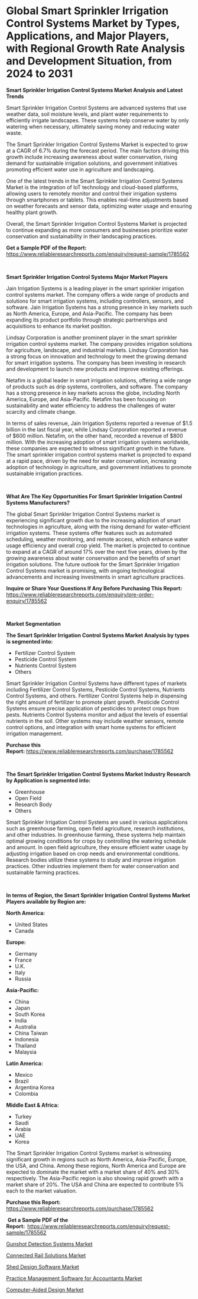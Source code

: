 <p><h1>Global Smart Sprinkler Irrigation Control Systems Market by Types, Applications, and Major Players, with Regional Growth Rate Analysis and Development Situation, from 2024 to 2031</h1></p><p><strong>Smart Sprinkler Irrigation Control Systems Market Analysis and Latest Trends</strong></p>
<p><p>Smart Sprinkler Irrigation Control Systems are advanced systems that use weather data, soil moisture levels, and plant water requirements to efficiently irrigate landscapes. These systems help conserve water by only watering when necessary, ultimately saving money and reducing water waste.</p><p>The Smart Sprinkler Irrigation Control Systems Market is expected to grow at a CAGR of 6.7% during the forecast period. The main factors driving this growth include increasing awareness about water conservation, rising demand for sustainable irrigation solutions, and government initiatives promoting efficient water use in agriculture and landscaping.</p><p>One of the latest trends in the Smart Sprinkler Irrigation Control Systems Market is the integration of IoT technology and cloud-based platforms, allowing users to remotely monitor and control their irrigation systems through smartphones or tablets. This enables real-time adjustments based on weather forecasts and sensor data, optimizing water usage and ensuring healthy plant growth.</p><p>Overall, the Smart Sprinkler Irrigation Control Systems Market is projected to continue expanding as more consumers and businesses prioritize water conservation and sustainability in their landscaping practices.</p></p>
<p><strong>Get a Sample PDF of the Report:&nbsp;</strong> <a href="https://www.reliableresearchreports.com/enquiry/request-sample/1785562">https://www.reliableresearchreports.com/enquiry/request-sample/1785562</a></p>
<p>&nbsp;</p>
<p><strong>Smart Sprinkler Irrigation Control Systems Major Market Players</strong></p>
<p><p>Jain Irrigation Systems is a leading player in the smart sprinkler irrigation control systems market. The company offers a wide range of products and solutions for smart irrigation systems, including controllers, sensors, and software. Jain Irrigation Systems has a strong presence in key markets such as North America, Europe, and Asia-Pacific. The company has been expanding its product portfolio through strategic partnerships and acquisitions to enhance its market position.</p><p>Lindsay Corporation is another prominent player in the smart sprinkler irrigation control systems market. The company provides irrigation solutions for agriculture, landscape, and industrial markets. Lindsay Corporation has a strong focus on innovation and technology to meet the growing demand for smart irrigation systems. The company has been investing in research and development to launch new products and improve existing offerings.</p><p>Netafim is a global leader in smart irrigation solutions, offering a wide range of products such as drip systems, controllers, and software. The company has a strong presence in key markets across the globe, including North America, Europe, and Asia-Pacific. Netafim has been focusing on sustainability and water efficiency to address the challenges of water scarcity and climate change.</p><p>In terms of sales revenue, Jain Irrigation Systems reported a revenue of $1.5 billion in the last fiscal year, while Lindsay Corporation reported a revenue of $600 million. Netafim, on the other hand, recorded a revenue of $800 million. With the increasing adoption of smart irrigation systems worldwide, these companies are expected to witness significant growth in the future. The smart sprinkler irrigation control systems market is projected to expand at a rapid pace, driven by the need for water conservation, increasing adoption of technology in agriculture, and government initiatives to promote sustainable irrigation practices.</p></p>
<p>&nbsp;</p>
<p><strong>What Are The Key Opportunities For Smart Sprinkler Irrigation Control Systems Manufacturers?</strong></p>
<p><p>The global Smart Sprinkler Irrigation Control Systems market is experiencing significant growth due to the increasing adoption of smart technologies in agriculture, along with the rising demand for water-efficient irrigation systems. These systems offer features such as automated scheduling, weather monitoring, and remote access, which enhance water usage efficiency and overall crop yield. The market is projected to continue to expand at a CAGR of around 17% over the next five years, driven by the growing awareness about water conservation and the benefits of smart irrigation solutions. The future outlook for the Smart Sprinkler Irrigation Control Systems market is promising, with ongoing technological advancements and increasing investments in smart agriculture practices.</p></p>
<p><strong>Inquire or Share Your Questions If Any Before Purchasing This Report:</strong> <a href="https://www.reliableresearchreports.com/enquiry/pre-order-enquiry/1785562">https://www.reliableresearchreports.com/enquiry/pre-order-enquiry/1785562</a></p>
<p>&nbsp;</p>
<p><strong>Market Segmentation</strong></p>
<p><strong>The Smart Sprinkler Irrigation Control Systems Market Analysis by types is segmented into:</strong></p>
<p><ul><li>Fertilizer Control System</li><li>Pesticide Control System</li><li>Nutrients Control System</li><li>Others</li></ul></p>
<p><p>Smart Sprinkler Irrigation Control Systems have different types of markets including Fertilizer Control Systems, Pesticide Control Systems, Nutrients Control Systems, and others. Fertilizer Control Systems help in dispensing the right amount of fertilizer to promote plant growth. Pesticide Control Systems ensure precise application of pesticides to protect crops from pests. Nutrients Control Systems monitor and adjust the levels of essential nutrients in the soil. Other systems may include weather sensors, remote control options, and integration with smart home systems for efficient irrigation management.</p></p>
<p><strong>Purchase this Report:&nbsp;</strong><a href="https://www.reliableresearchreports.com/purchase/1785562">https://www.reliableresearchreports.com/purchase/1785562</a></p>
<p>&nbsp;</p>
<p><strong>The Smart Sprinkler Irrigation Control Systems Market Industry Research by Application is segmented into:</strong></p>
<p><ul><li>Greenhouse</li><li>Open Field</li><li>Research Body</li><li>Others</li></ul></p>
<p><p>Smart Sprinkler Irrigation Control Systems are used in various applications such as greenhouse farming, open field agriculture, research institutions, and other industries. In greenhouse farming, these systems help maintain optimal growing conditions for crops by controlling the watering schedule and amount. In open field agriculture, they ensure efficient water usage by adjusting irrigation based on crop needs and environmental conditions. Research bodies utilize these systems to study and improve irrigation practices. Other industries implement them for water conservation and sustainable farming practices.</p></p>
<p>&nbsp;</p>
<p><strong>In terms of Region, the Smart Sprinkler Irrigation Control Systems Market Players available by Region are:</strong></p>
<p>
    <p> <strong> North America: </strong>
        <ul>
            <li>United States</li>
            <li>Canada</li>
        </ul>
        </p> 
    <p> <strong> Europe: </strong>
        <ul>
            <li>Germany</li>
            <li>France</li>
            <li>U.K.</li>
            <li>Italy</li>
            <li>Russia</li>
        </ul>
        </p> 
    <p> <strong> Asia-Pacific: </strong>
        <ul>
            <li>China</li>
            <li>Japan</li>
            <li>South Korea</li>
            <li>India</li>
            <li>Australia</li>
            <li>China Taiwan</li>
            <li>Indonesia</li>
            <li>Thailand</li>
            <li>Malaysia</li>
        </ul>
        </p> 
    <p> <strong> Latin America: </strong>
        <ul>
            <li>Mexico</li>
            <li>Brazil</li>
            <li>Argentina Korea</li>
            <li>Colombia</li>
        </ul>
        </p> 
    <p> <strong> Middle East & Africa: </strong>
        <ul>
            <li>Turkey</li>
            <li>Saudi</li>
            <li>Arabia</li>
            <li>UAE</li>
            <li>Korea</li>
        </ul>
    </p>
    </p>
<p><p>The Smart Sprinkler Irrigation Control Systems market is witnessing significant growth in regions such as North America, Asia-Pacific, Europe, the USA, and China. Among these regions, North America and Europe are expected to dominate the market with a market share of 40% and 30% respectively. The Asia-Pacific region is also showing rapid growth with a market share of 20%. The USA and China are expected to contribute 5% each to the market valuation.</p></p>
<p><strong>Purchase this Report: </strong><a href="https://www.reliableresearchreports.com/purchase/1785562">https://www.reliableresearchreports.com/purchase/1785562</a></p>
<p>&nbsp;<strong>Get a Sample PDF of the Report:&nbsp;&nbsp;</strong><a href="https://www.reliableresearchreports.com/enquiry/request-sample/1785562">https://www.reliableresearchreports.com/enquiry/request-sample/1785562</a></p>
<p><strong></strong></p>
<p><p><a href="https://medium.com/@amypatel1993/gunshot-detection-systems-market-size-and-market-trends-complete-industry-overview-2024-to-2031-146776375a4c">Gunshot Detection Systems Market</a></p><p><a href="https://medium.com/@gracemoreno2019/connected-rail-solutions-market-furnishes-information-on-market-share-market-trends-and-market-365210e9a09f">Connected Rail Solutions Market</a></p><p><a href="https://medium.com/@doriscampbell78/shed-design-software-market-report-reveals-the-latest-trends-and-growth-opportunities-of-this-499a48802185">Shed Design Software Market</a></p><p><a href="https://medium.com/@dianeharris83/practice-management-software-for-accountants-market-insights-into-market-cagr-market-trends-and-aaf077b8fb95">Practice Management Software for Accountants Market</a></p><p><a href="https://medium.com/@gracemoreno2019/computer-aided-design-market-insights-into-market-cagr-market-trends-and-growth-strategies-1cd0773894f4">Computer-Aided Design Market</a></p></p>